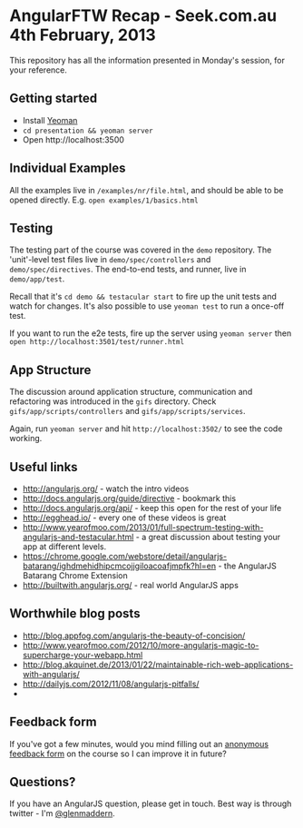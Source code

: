 # AngularFTW Recap - Seek.com.au 4th February, 2013

This repository has all the information presented in Monday's session, for your reference.

## Getting started

- Install [Yeoman](http://yeoman.io/)
- `cd presentation && yeoman server`
- Open http://localhost:3500

## Individual Examples

All the examples live in `/examples/nr/file.html`, and should be able to be opened directly.
E.g. `open examples/1/basics.html`

## Testing

The testing part of the course was covered in the `demo` repository.
The 'unit'-level test files live in `demo/spec/controllers` and `demo/spec/directives`.
The end-to-end tests, and runner, live in `demo/app/test`.

Recall that it's `cd demo && testacular start` to fire up the unit tests and watch for changes.
It's also possible to use `yeoman test` to run a once-off test.

If you want to run the e2e tests, fire up the server using `yeoman server` then `open http://localhost:3501/test/runner.html`

## App Structure

The discussion around application structure, communication and refactoring was introduced in the `gifs` directory.
Check `gifs/app/scripts/controllers` and `gifs/app/scripts/services`.

Again, run `yeoman server` and hit `http://localhost:3502/` to see the code working.

## Useful links

- http://angularjs.org/ - watch the intro videos
- http://docs.angularjs.org/guide/directive - bookmark this
- http://docs.angularjs.org/api/ - keep this open for the rest of your life
- http://egghead.io/ - every one of these videos is great
- http://www.yearofmoo.com/2013/01/full-spectrum-testing-with-angularjs-and-testacular.html - a great discussion about testing your app at different levels.
- https://chrome.google.com/webstore/detail/angularjs-batarang/ighdmehidhipcmcojjgiloacoafjmpfk?hl=en - the AngularJS Batarang Chrome Extension
- http://builtwith.angularjs.org/ - real world AngularJS apps

## Worthwhile blog posts

- http://blog.appfog.com/angularjs-the-beauty-of-concision/
- http://www.yearofmoo.com/2012/10/more-angularjs-magic-to-supercharge-your-webapp.html
- http://blog.akquinet.de/2013/01/22/maintainable-rich-web-applications-with-angularjs/
- http://dailyjs.com/2012/11/08/angularjs-pitfalls/
- 

## Feedback form

If you've got a few minutes, would you mind filling out an [anonymous feedback form](https://docs.google.com/forms/d/1wuMNeQyPQZW9mZKsZTEtAbY6_6mkQq_RMdWptcqavLk/viewform)
on the course so I can improve it in future?

## Questions?

If you have an AngularJS question, please get in touch. Best way is through twitter - I'm [@glenmaddern](http://twitter.com/glenmaddern).

